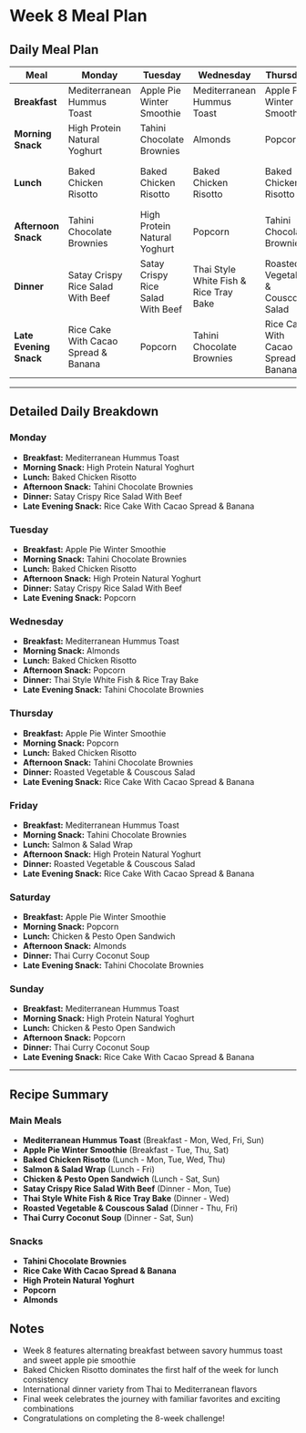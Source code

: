 # Week 8 Meal Plan

## Daily Meal Plan

| Meal | Monday | Tuesday | Wednesday | Thursday | Friday | Saturday | Sunday |
|------|--------|---------|-----------|----------|--------|----------|--------|
| **Breakfast** | Mediterranean Hummus Toast | Apple Pie Winter Smoothie | Mediterranean Hummus Toast | Apple Pie Winter Smoothie | Mediterranean Hummus Toast | Apple Pie Winter Smoothie | Mediterranean Hummus Toast |
| **Morning Snack** | High Protein Natural Yoghurt | Tahini Chocolate Brownies | Almonds | Popcorn | Tahini Chocolate Brownies | Popcorn | High Protein Natural Yoghurt |
| **Lunch** | Baked Chicken Risotto | Baked Chicken Risotto | Baked Chicken Risotto | Baked Chicken Risotto | Salmon & Salad Wrap | Chicken & Pesto Open Sandwich | Chicken & Pesto Open Sandwich |
| **Afternoon Snack** | Tahini Chocolate Brownies | High Protein Natural Yoghurt | Popcorn | Tahini Chocolate Brownies | High Protein Natural Yoghurt | Almonds | Popcorn |
| **Dinner** | Satay Crispy Rice Salad With Beef | Satay Crispy Rice Salad With Beef | Thai Style White Fish & Rice Tray Bake | Roasted Vegetable & Couscous Salad | Roasted Vegetable & Couscous Salad | Thai Curry Coconut Soup | Thai Curry Coconut Soup |
| **Late Evening Snack** | Rice Cake With Cacao Spread & Banana | Popcorn | Tahini Chocolate Brownies | Rice Cake With Cacao Spread & Banana | Rice Cake With Cacao Spread & Banana | Tahini Chocolate Brownies | Rice Cake With Cacao Spread & Banana |

---

## Detailed Daily Breakdown

### Monday
- **Breakfast:** Mediterranean Hummus Toast
- **Morning Snack:** High Protein Natural Yoghurt
- **Lunch:** Baked Chicken Risotto
- **Afternoon Snack:** Tahini Chocolate Brownies
- **Dinner:** Satay Crispy Rice Salad With Beef
- **Late Evening Snack:** Rice Cake With Cacao Spread & Banana

### Tuesday
- **Breakfast:** Apple Pie Winter Smoothie
- **Morning Snack:** Tahini Chocolate Brownies
- **Lunch:** Baked Chicken Risotto
- **Afternoon Snack:** High Protein Natural Yoghurt
- **Dinner:** Satay Crispy Rice Salad With Beef
- **Late Evening Snack:** Popcorn

### Wednesday
- **Breakfast:** Mediterranean Hummus Toast
- **Morning Snack:** Almonds
- **Lunch:** Baked Chicken Risotto
- **Afternoon Snack:** Popcorn
- **Dinner:** Thai Style White Fish & Rice Tray Bake
- **Late Evening Snack:** Tahini Chocolate Brownies

### Thursday
- **Breakfast:** Apple Pie Winter Smoothie
- **Morning Snack:** Popcorn
- **Lunch:** Baked Chicken Risotto
- **Afternoon Snack:** Tahini Chocolate Brownies
- **Dinner:** Roasted Vegetable & Couscous Salad
- **Late Evening Snack:** Rice Cake With Cacao Spread & Banana

### Friday
- **Breakfast:** Mediterranean Hummus Toast
- **Morning Snack:** Tahini Chocolate Brownies
- **Lunch:** Salmon & Salad Wrap
- **Afternoon Snack:** High Protein Natural Yoghurt
- **Dinner:** Roasted Vegetable & Couscous Salad
- **Late Evening Snack:** Rice Cake With Cacao Spread & Banana

### Saturday
- **Breakfast:** Apple Pie Winter Smoothie
- **Morning Snack:** Popcorn
- **Lunch:** Chicken & Pesto Open Sandwich
- **Afternoon Snack:** Almonds
- **Dinner:** Thai Curry Coconut Soup
- **Late Evening Snack:** Tahini Chocolate Brownies

### Sunday
- **Breakfast:** Mediterranean Hummus Toast
- **Morning Snack:** High Protein Natural Yoghurt
- **Lunch:** Chicken & Pesto Open Sandwich
- **Afternoon Snack:** Popcorn
- **Dinner:** Thai Curry Coconut Soup
- **Late Evening Snack:** Rice Cake With Cacao Spread & Banana

---

## Recipe Summary

### Main Meals
- **Mediterranean Hummus Toast** (Breakfast - Mon, Wed, Fri, Sun)
- **Apple Pie Winter Smoothie** (Breakfast - Tue, Thu, Sat)
- **Baked Chicken Risotto** (Lunch - Mon, Tue, Wed, Thu)
- **Salmon & Salad Wrap** (Lunch - Fri)
- **Chicken & Pesto Open Sandwich** (Lunch - Sat, Sun)
- **Satay Crispy Rice Salad With Beef** (Dinner - Mon, Tue)
- **Thai Style White Fish & Rice Tray Bake** (Dinner - Wed)
- **Roasted Vegetable & Couscous Salad** (Dinner - Thu, Fri)
- **Thai Curry Coconut Soup** (Dinner - Sat, Sun)

### Snacks
- **Tahini Chocolate Brownies**
- **Rice Cake With Cacao Spread & Banana**
- **High Protein Natural Yoghurt**
- **Popcorn**
- **Almonds**

## Notes
- Week 8 features alternating breakfast between savory hummus toast and sweet apple pie smoothie
- Baked Chicken Risotto dominates the first half of the week for lunch consistency
- International dinner variety from Thai to Mediterranean flavors
- Final week celebrates the journey with familiar favorites and exciting combinations
- Congratulations on completing the 8-week challenge!
